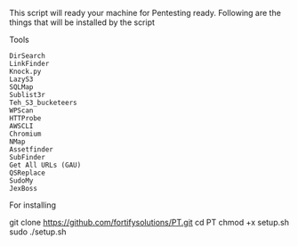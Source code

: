 This script will ready your machine for Pentesting ready.
Following are the things that will be installed by the script

Tools

    DirSearch
    LinkFinder
    Knock.py
    LazyS3
    SQLMap
    Sublist3r
    Teh_S3_bucketeers
    WPScan
    HTTProbe
    AWSCLI
    Chromium
    NMap
    Assetfinder
    SubFinder
    Get All URLs (GAU)
    QSReplace
    SudoMy
    JexBoss
    
    
For installing

git clone https://github.com/fortifysolutions/PT.git
cd PT
chmod +x setup.sh
sudo ./setup.sh



